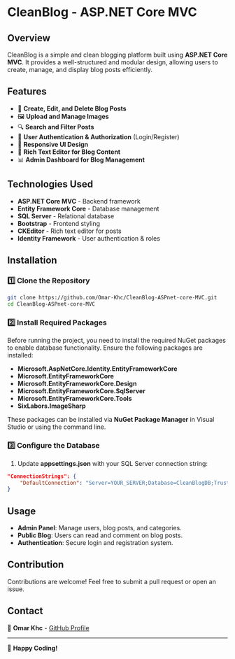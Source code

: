 # CleanBlog - ASP.NET Core MVC

## Overview

CleanBlog is a simple and clean blogging platform built using **ASP.NET Core MVC**. It provides a well-structured and modular design, allowing users to create, manage, and display blog posts efficiently.

## Features

- 📝 **Create, Edit, and Delete Blog Posts**
- 🖼️ **Upload and Manage Images**
- 🔍 **Search and Filter Posts**
- 👤 **User Authentication & Authorization** (Login/Register)
- 🎨 **Responsive UI Design**
- 📜 **Rich Text Editor for Blog Content**
- 📊 **Admin Dashboard for Blog Management**

## Technologies Used

- **ASP.NET Core MVC** - Backend framework
- **Entity Framework Core** - Database management
- **SQL Server** - Relational database
- **Bootstrap** - Frontend styling
- **CKEditor** - Rich text editor for posts
- **Identity Framework** - User authentication & roles

## Installation
### 1️⃣ Clone the Repository

```sh
git clone https://github.com/Omar-Khc/CleanBlog-ASPnet-core-MVC.git
cd CleanBlog-ASPnet-core-MVC
```

### 2️⃣ Install Required Packages

Before running the project, you need to install the required NuGet packages to enable database functionality. Ensure the following packages are installed:

- **Microsoft.AspNetCore.Identity.EntityFrameworkCore**
- **Microsoft.EntityFrameworkCore**
- **Microsoft.EntityFrameworkCore.Design**
- **Microsoft.EntityFrameworkCore.SqlServer**
- **Microsoft.EntityFrameworkCore.Tools**
- **SixLabors.ImageSharp**

These packages can be installed via **NuGet Package Manager** in Visual Studio or using the command line.

### 3️⃣ Configure the Database

1. Update **appsettings.json** with your SQL Server connection string:

```json
"ConnectionStrings": {
    "DefaultConnection": "Server=YOUR_SERVER;Database=CleanBlogDB;Trusted_Connection=True;"
}
```

## Usage

- **Admin Panel**: Manage users, blog posts, and categories.
- **Public Blog**: Users can read and comment on blog posts.
- **Authentication**: Secure login and registration system.

## Contribution

Contributions are welcome! Feel free to submit a pull request or open an issue.

## Contact

📧 **Omar Khc** - [GitHub Profile](https://github.com/Omar-Khc)

---

🚀 **Happy Coding!**

